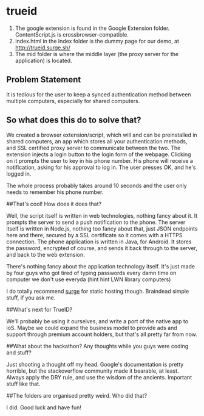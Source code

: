 # trueid

1. The google extension is found in the Google Extension folder. ContentScript.js is crossbrowser-compatible.
2. index.html in the Index folder is the dummy page for our demo, at http://trueid.surge.sh/
3. The mid folder is where the middle layer (the proxy server for the application) is located.

## Problem Statement

It is tedious for the user to keep a synced authentication method between multiple computers, especially for shared computers.

## So what does this do to solve that?

We created a browser extension/script, which will and can be preinstalled in shared computers, an app which stores all your authentication methods, and SSL certified proxy server to communicate between the two. 
The extension injects a login button to the login form of the webpage. Clicking on it prompts the user to key in his phone number. His phone will receive a notification, asking for his approval to log in. The user presses OK, and he's logged in. 

The whole process probably takes around 10 seconds and the user only needs to remember his phone number.

##That's cool! How does it does that?

Well, the script itself is written in web technologies, nothing fancy about it. It prompts the server to send a push notification to the phone. The server itself is written in Node.js, nothing too fancy about that, just JSON endpoints here and there, secured by a SSL certificate so it comes with a HTTPS connection. The phone application is written in Java, for Android. It stores the password, encrypted of course, and sends it back through to the server, and back to the web extension. 

There's nothing fancy about the application technology itself. It's just made by four guys who got tired of typing passwords every damn time on computer we don't use everyda (hint hint LWN library computers)

I do totally recommend [surge](http://surge.sh/) for static hosting though. Braindead simple stuff, if you ask me.

##What's next for TrueID?

We'll probably be using it ourselves, and write a port of the native app to ioS. Maybe we could expand the business model to provide ads and support through premium account holders, but that's all pretty far from now.

##What about the hackathon? Any thoughts while you guys were coding and stuff?

Just shooting a thought off my head. Google's documentation is pretty horrible, but the stackoverflow community made it bearable, at least. Always apply the DRY rule, and use the wisdom of the ancients. Important stuff like that.

##The folders are organised pretty weird. Who did that?

I did. Good luck and have fun!